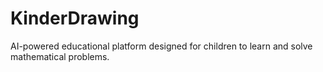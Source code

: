 # KinderDrawing
AI-powered educational platform designed for children to learn and solve mathematical problems.
